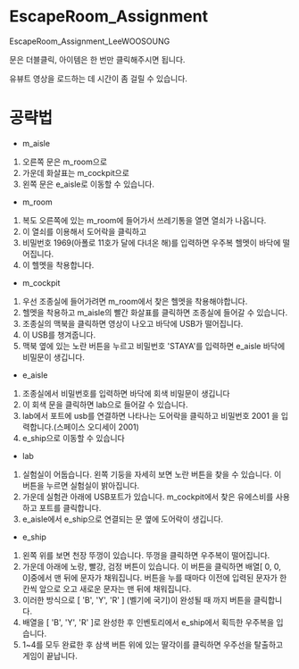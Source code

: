 # EscapeRoom_Assignment
EscapeRoom_Assignment_LeeWOOSOUNG

문은 더블클릭, 아이템은 한 번만 클릭해주시면 됩니다.

유뷰트 영상을 로드하는 데 시간이 좀 걸릴 수 있습니다.






# 공략법

- m_aisle
1. 오른쪽 문은 m_room으로
2. 가운데 화살표는 m_cockpit으로
3. 왼쪽 문은 e_aisle로 이동할 수 있습니다.

- m_room
1. 복도 오른쪽에 있는 m_room에 들어가서 쓰레기통을 열면 열쇠가 나옵니다.
2. 이 열쇠를 이용해서 도어락을 클릭하고
3. 비밀번호 1969(아폴로 11호가 달에 다녀온 해)를 입력하면 우주복 헬멧이 바닥에 떨어집니다.
4. 이 헬멧을 착용합니다.

- m_cockpit
1. 우선 조종실에 들어가려면 m_room에서 찾은 헬멧을 착용해야합니다.
2. 헬멧을 착용하고 m_aisle의 빨간 화살표를 클릭하면 조종실에 들어갈 수 있습니다.
3. 조종실의 맥북을 클릭하면 영상이 나오고 바닥에 USB가 떨어집니다.
4. 이 USB를 챙겨줍니다.
4. 맥북 옆에 있는 노란 버튼을 누르고 비밀번호 'STAYA'를 입력하면 e_aisle 바닥에 비밀문이 생깁니다.

- e_aisle
1. 조종실에서 비밀번호를 입력하면 바닥에 회색 비밀문이 생깁니다
2. 이 회색 문을 클릭하면 lab으로 들어갈 수 있습니다.
3. lab에서 포트에 usb를 연결하면 나타나는 도어락을 클릭하고 비밀번호 2001 을 입력합니다.(스페이스 오디세이 2001)
4. e_ship으로 이동할 수 있습니다

- lab
1. 실험실이 어둡습니다. 왼쪽 기둥을 자세히 보면 노란 버튼을 찾을 수 있습니다. 이 버튼을 누르면 실험실이 밝아집니다.
2. 가운데 실험관 아래에 USB포트가 있습니다. m_cockpit에서 찾은 유에스비를 사용하고 포트를 클릭합니다.
3. e_aisle에서 e_ship으로 연결되는 문 옆에 도어락이 생깁니다.

- e_ship
1. 왼쪽 위를 보면 천장 뚜껑이 있습니다. 뚜껑을 클릭하면 우주복이 떨어집니다.
2. 가운데 아래에 노랑, 빨강, 검정 버튼이 있습니다. 이 버튼을 클릭하면 배열[ 0, 0, 0]중에서 맨 뒤에 문자가 채워집니다.
   버튼을 누를 때마다 이전에 입력된 문자가 한 칸씩 앞으로 오고 새로운 문자는 맨 뒤에 채워집니다.
3. 이러한 방식으로 [ 'B', 'Y', 'R' ] (벨기에 국기)이 완성될 때 까지 버튼을 클릭합니다.
4. 배열을 [ 'B', 'Y', 'R' ]로 완성한 후 인벤토리에서 e_ship에서 획득한 우주복을 입습니다.
5. 1~4를 모두 완료한 후 삼색 버튼 위에 있는 딸각이를 클릭하면 우주선을 탈출하고 게임이 끝납니다.
